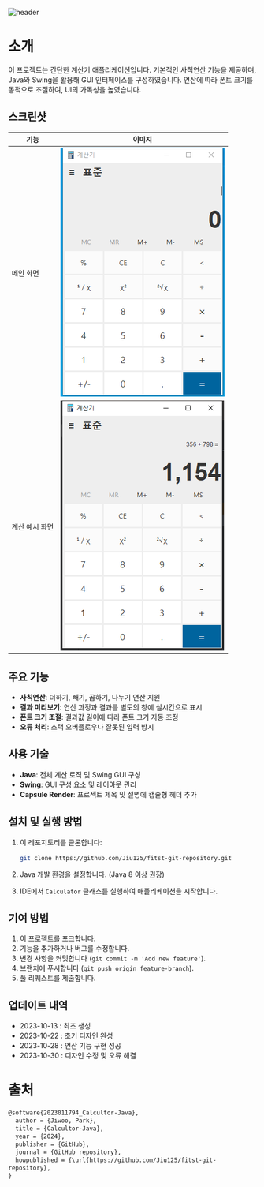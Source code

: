 ![header](https://capsule-render.vercel.app/api?type=waving&color=BDBDC8&height=200&fontSize=60&text=Calculator&desc=2023011794_JiWoo-Park&descAlignY=75&descAlign=50)

# 소개

이 프로젝트는 간단한 계산기 애플리케이션입니다. 기본적인 사칙연산 기능을 제공하며, Java와 Swing을 활용해 GUI 인터페이스를 구성하였습니다. 연산에 따라 폰트 크기를 동적으로 조절하여, UI의 가독성을 높였습니다.

## 스크린샷

| 기능           | 이미지                                                                                                                                                                                                  |
| -------------- |------------------------------------------------------------------------------------------------------------------------------------------------------------------------------------------------------|
| 메인 화면      | ![Main Screen](img/disignView.png) |
| 계산 예시 화면 | ![Calculation](img/calculatorAddEx.png)                                                                                                                                                                    |


## 주요 기능

- **사칙연산**: 더하기, 빼기, 곱하기, 나누기 연산 지원
- **결과 미리보기**: 연산 과정과 결과를 별도의 창에 실시간으로 표시
- **폰트 크기 조절**: 결과값 길이에 따라 폰트 크기 자동 조정
- **오류 처리**: 스택 오버플로우나 잘못된 입력 방지

## 사용 기술

- **Java**: 전체 계산 로직 및 Swing GUI 구성
- **Swing**: GUI 구성 요소 및 레이아웃 관리
- **Capsule Render**: 프로젝트 제목 및 설명에 캡슐형 헤더 추가

## 설치 및 실행 방법

1. 이 레포지토리를 클론합니다:

   ```bash
   git clone https://github.com/Jiu125/fitst-git-repository.git
   ```

2. Java 개발 환경을 설정합니다. (Java 8 이상 권장)

3. IDE에서 `Calculator` 클래스를 실행하여 애플리케이션을 시작합니다.

## 기여 방법

1. 이 프로젝트를 포크합니다.
2. 기능을 추가하거나 버그를 수정합니다.
3. 변경 사항을 커밋합니다 (`git commit -m 'Add new feature'`).
4. 브랜치에 푸시합니다 (`git push origin feature-branch`).
5. 풀 리퀘스트를 제출합니다.

## 업데이트 내역

<ul>
 <li>2023-10-13 : 최초 생성 </li>
 <li>2023-10-22 : 초기 디자인 완성 </li>
 <li>2023-10-28 : 연산 기능 구현 성공</li>
 <li>2023-10-30 : 디자인 수정 및 오류 해결</li>
</ul>

# 출처

  ```
  @software{2023011794_Calcultor-Java},
    author = {Jiwoo, Park},
    title = {Calcultor-Java},
    year = {2024},
    publisher = {GitHub},
    journal = {GitHub repository},
    howpublished = {\url{https://github.com/Jiu125/fitst-git-repository},
  }
  ```
